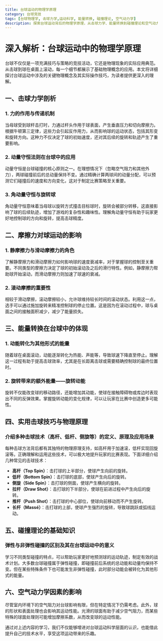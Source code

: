 ```yaml
---
title: 台球运动的物理学原理
category: 台球竞技
tags: [台球物理学, 击球力学,运动科学, 能量转换, 碰撞理论, 空气动力学]
description: 探索台球运动背后的物理学原理，从击球力学、能量转换到碰撞理论和空气动力学。深入理解高杆、低杆、侧旋等技巧的科学基础，提升你的游戏策略和技能。无论是职业选手还是业余爱好者，掌握这些知识都将为您的台球之旅增添无限乐趣与精准度。欢迎了解台球运动中蕴含的科学奥秘，让每一次击球都成为经典。
---
```


# 深入解析：台球运动中的物理学原理

台球不仅仅是一项充满技巧与策略的竞技活动，它还是物理现象的实际应用典范。从击球到球在桌面上滚动，每一个细节都展示了基础物理概念的应用。本文将详细探讨台球运动中涉及的关键物理概念及其实际操作技巧，为读者提供更深入的理解。

## 一、击球力学剖析

### 1. 力的作用与传递机制

当母球受到球杆击打时，力通过杆头作用于球表面，产生垂直压力和切向摩擦力。根据牛顿第三定律，这些力会引起反作用力，从而影响球的运动状态，包括其形变和旋转方向。这种力不仅决定了球的初始速度，还对其后续的旋转和轨迹产生了重要影响。

### 2. 动量守恒法则在台球中的应用

动量守恒是台球碰撞的核心原则之一。在理想情况下（忽略空气阻力和其他外力），两球碰撞前后的总动量保持不变。通过精确计算两球间的动量分配，可以预测它们碰撞后的速度和方向变化，这对于制定比赛策略至关重要。

### 3. 角动量守恒与旋转球

角动量守恒意味着当母球以旋转方式撞击目标球时，旋转会被部分转移，这直接影响了球的后续轨迹，增加了游戏的复杂性和趣味性。理解角动量守恒有助于玩家更好地控制球的方向和旋转，提高击球精度。

## 二、摩擦力对球运动的影响

### 1. 静摩擦力与滑动摩擦力的角色

了解静摩擦力和滑动摩擦力如何影响球的速度衰减率，对于掌握球的控制至关重要。不同类型的摩擦力决定了球的初始滚动及之后的滑行特性。例如，静摩擦力帮助球开始滚动，而滑动摩擦力则加速了球速的衰减。

### 2. 滚动摩擦的重要性

相较于滑动摩擦，滚动摩擦较小，允许球维持较长时间的滚动状态。利用这一点，选手可以通过施加旋转来精准控制球的停止位置。这是因为在滚动过程中，球与桌面之间的接触面积减少，减少了能量损失。

## 三、能量转换在台球中的体现

### 1. 动能转化为其他形式的能量

随着球在桌面滚动，动能逐渐转化为热能、声能等，导致球速下降直至停止。理解这一过程有助于提高击球效率，尤其是在长距离击球或需要精确控制球的最终位置时。

### 2. 旋转带来的额外能量——旋转动能

旋转不仅能改变球的移动路径，还能增加其动能，使球在接触障碍物或库边时表现出不同的反弹效果。掌握旋转动能的变化规律，可以让玩家在比赛中创造更多可能性。

## 四、实用击球技巧与物理原理

### 介绍多种击球技术（高杆、低杆、侧旋等）的定义、原理及应用场景

每种击球方法背后都有其独特的物理原理支持，如高杆用于加速滚，低杆实现回旋滚等。正确理解和运用这些技术，可以极大地提升玩家的比赛表现。下面详细介绍几种常见的击球技术：

- **高杆（Top Spin）**：击打球的上半部分，使球产生向前的旋转。
- **低杆（Bottom Spin）**：击打球的底部，使球产生向后的旋转。
- **侧旋（Side Spin）**：击打球的侧面，使球产生横向的旋转。
- **拉杆（Draw Shot）**：击打球的下半部分，使球在前进过程中产生向后的旋转。
- **推杆（Push Shot）**：击打球的中心部位，使球向前移动而不产生旋转。
- **长杆（Massé）**：击打球的上部，使球产生强烈的旋转，导致球跳跃或弧线运动。

## 五、碰撞理论的基础知识

### 弹性与非弹性碰撞的区别及其在台球运动中的意义

学习不同类型碰撞的特点，可以帮助玩家更好地预测球的运动轨迹，制定有效的战术计划。大多数台球碰撞属于弹性碰撞，即碰撞前后系统的总动能和动量均保持不变。但在某些特殊条件下也可能发生非弹性碰撞，此时部分动能会被转化为其他形式的能量。

## 六、空气动力学因素的影响

尽管室内环境下的空气阻力对台球影响有限，但在特定情况下仍需考虑。此外，球的形状和表面处理也会影响其运动性能。光滑的球面有助于减少空气阻力，而某些特殊的球面处理则可能增加摩擦系数，从而改变球的运动性能。

通过对上述内容的学习，我们不仅能够增进对台球运动科学层面的认识，也能借此提升自己的技术水平，享受这项运动带来的乐趣。